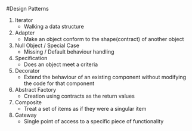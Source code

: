 #Design Patterns

1. Iterator
    * Walking a data structure
2. Adapter
    * Make an object conform to the shape(contract) of another object
3. Null Object / Special Case
    * Missing / Default behaviour handling
4. Specification
    * Does an object meet a criteria
5. Decorator
    * Extend the behaviour of an existing component without modifying the code for that component
6. Abstract Factory
    * Creation using contracts as the return values
7. Composite
    * Treat a set of items as if they were a singular item
8. Gateway
    * Single point of access to a specific piece of functionality
